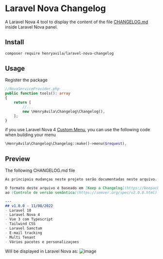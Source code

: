 # Laravel Nova Changelog
A Laravel Nova 4 tool to display the content of the file [CHANGELOG.md](CHANGELOG.md) inside Laravel Nova panel.

## Install
```bash
composer require henryavila/laravel-nova-changelog
```


## Usage
Register the package 
```php
//NovaServiceProvider.php
public function tools(): array
{
    return [
        //...
        new \HenryAvila\Changelog\Changelog(),    
    ];
}
```

if you use Laravel Nova 4 [Custom Menu](https://nova.laravel.com/docs/customization/menus.html), you can use the following code when building your menu
```php
\HenryAvila\Changelog\Changelog::make()->menu($request),
```


## Preview
The following CHANGELOG.md file
```markdown
As principais mudanças neste projeto serão documentadas neste arquivo.

O formato deste arquivo é baseado em [Keep a Changelog](https://keepachangelog.com/en/1.0.0/), e este projeto adere
ao [Controle de versão semântica](https://semver.org/spec/v2.0.0.html).

---
## v1.0.0 - 11/08/2022
- Laravel 10
- Laravel Nova 4
- Vue 3 com Typescript
- Tailwind CSS
- Laravel Sanctum
- E-mail tracking
- Multi Tenant
- Vários pacotes e personalizaçoes
```

Will be displayed in Laravel Nova as:
![image](https://github.com/henryavila/laravel-nova-changelog/assets/8429941/9cd72fdf-02dd-4ffa-89cd-9d9543aec362)
